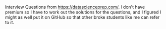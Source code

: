 Interview Questions from https://datascienceprep.com/. I don't have premium so I have to work out the solutions for the questions, and I figured I might as well put it on GitHub so that other broke students like me can refer to it.
